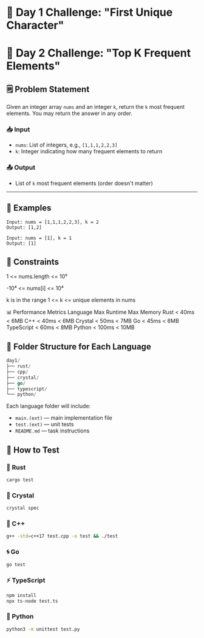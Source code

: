 # 🧠 Day 1 Challenge: "First Unique Character"

# 🧠 Day 2 Challenge: "Top K Frequent Elements"

## 🗒️ Problem Statement
Given an integer array `nums` and an integer `k`, return the `k` most frequent elements. You may return the answer in any order.

### 📥 Input
- `nums`: List of integers, e.g., `[1,1,1,2,2,3]`
- `k`: Integer indicating how many frequent elements to return

### 📤 Output
- List of `k` most frequent elements (order doesn't matter)

---

## 🧪 Examples
```text
Input: nums = [1,1,1,2,2,3], k = 2
Output: [1,2]

Input: nums = [1], k = 1
Output: [1]
```

## 🧠 Constraints
1 <= nums.length <= 10⁵

-10⁴ <= nums[i] <= 10⁴

k is in the range 1 <= k <= unique elements in nums

📊 Performance Metrics
Language	Max Runtime	Max Memory
Rust	< 40ms	< 6MB
C++	< 40ms	< 6MB
Crystal	< 50ms	< 7MB
Go	< 45ms	< 6MB
TypeScript	< 60ms	< 8MB
Python	< 100ms	< 10MB


## 📂 Folder Structure for Each Language
```go
day1/
├── rust/
├── cpp/
├── crystal/
├── go/
├── typescript/
└── python/
```
Each language folder will include:

- `main.(ext)` — main implementation file
- `test.(ext)` — unit tests
- `README.md` — task instructions


## 🧪 How to Test
### 🦀 Rust
```bash
cargo test
```

### 💠 Crystal
```bash
crystal spec
```

### 🧊 C++
```bash
g++ -std=c++17 test.cpp -o test && ./test
```

### 🌀 Go
```bash
go test
```

### ⚡ TypeScript
```bash
npm install
npx ts-node test.ts
```

### 🐍 Python
```bash
python3 -m unittest test.py
```